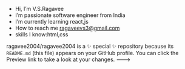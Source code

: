 - Hi, I’m V.S.Ragavee
- I’m passionate software engineer from India
- I’m currently learning react,js
- How to reach me  ragaveevs3@gmail.com
- skills I know:html,css

ragavee2004/ragavee2004 is a ✨ special ✨ repository because its `README.md` (this file) appears on your GitHub profile.
You can click the Preview link to take a look at your changes.
--->
